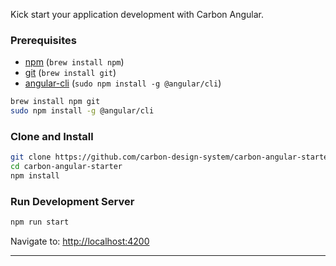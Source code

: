 

Kick start your application development with Carbon Angular.

### Prerequisites

* [npm](https://www.npmjs.com/) (`brew install npm`)
* [git](https://git-scm.com/) (`brew install git`)
* [angular-cli](https://cli.angular.io/) (`sudo npm install -g @angular/cli`)

```bash
brew install npm git
sudo npm install -g @angular/cli
```

### Clone and Install

```bash
git clone https://github.com/carbon-design-system/carbon-angular-starter.git
cd carbon-angular-starter
npm install
```

### Run Development Server

```bash
npm run start
```

Navigate to: [http://localhost:4200](http://localhost:4200)

---